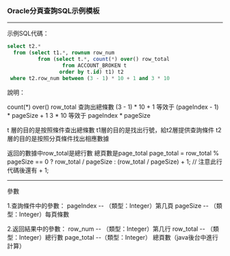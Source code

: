 ### Oracle分頁查詢SQL示例模板

***

示例SQL代碼：

```sql
select t2.*
  from (select t1.*, rownum row_num
          from (select t.*, count(*) over() row_total
                  from ACCOUNT_BROKEN t
                 order by t.id) t1) t2
 where t2.row_num between (3 - 1) * 10 + 1 and 3 * 10
```

說明：

 count(*) over() row_total 查詢出總條數
(3 - 1) * 10 + 1 等效于 (pageIndex - 1) * pageSize + 1
 3 * 10           等效于  pageIndex * pageSize

 t 層的目的是按照條件查出總條數
 t1層的目的是找出行號，給t2層提供查詢條件
 t2層的目的是按照分頁條件找出相應數據

 返回的數據中row_total是總行數
 總頁數是page_total
 page_total = row_total % pageSize == 0 ? row_total / pageSize : (row_total / pageSize) + 1;
 // 注意此行代碼後還有 + 1;

***

參數

 1.查詢條件中的參數：
	pageIndex -- （類型：Integer）第几頁 
	pageSize  -- （類型：Integer）每頁條數

 2.返回結果中的參數：
	row_num -- （類型：Integer）第几行
	row_total -- （類型：Integer）總行數
	page_total --（類型：Integer） 總頁數（java後台中進行計算）